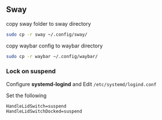 ## Sway

copy sway folder to sway directory
```bash
sudo cp -r sway ~/.config/sway/
```
 copy waybar config to waybar directory
```bash
sudo cp -r waybar ~/.config/waybar/
```

### Lock on suspend 

Configure **systemd-logind** and Edit `/etc/systemd/logind.conf`

Set the following

```
HandleLidSwitch=suspend
HandleLidSwitchDocked=suspend
```

